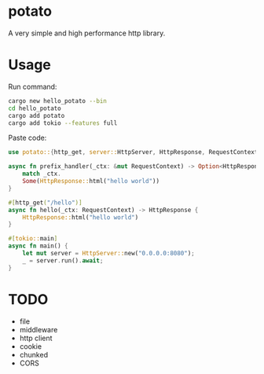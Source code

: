 # potato

A very simple and high performance http library.

# Usage

Run command:

```sh
cargo new hello_potato --bin
cd hello_potato
cargo add potato
cargo add tokio --features full
```

Paste code:

```rust
use potato::{http_get, server::HttpServer, HttpResponse, RequestContext};

async fn prefix_handler(_ctx: &mut RequestContext) -> Option<HttpResponse> {
    match _ctx.
    Some(HttpResponse::html("hello world"))
}

#[http_get("/hello")]
async fn hello(_ctx: RequestContext) -> HttpResponse {
    HttpResponse::html("hello world")
}

#[tokio::main]
async fn main() {
    let mut server = HttpServer::new("0.0.0.0:8080");
    _ = server.run().await;
}
```

# TODO

- file
- middleware
- http client
- cookie
- chunked
- CORS
